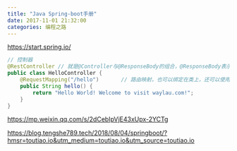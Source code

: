 ```yaml
---
title: "Java Spring-boot手册"
date: 2017-11-01 21:32:00
categories: 编程之路
---
```


https://start.spring.io/

```java
// 控制器
@RestController	// 就是@Controller与@ResponseBody的组合，@ResponseBody表示该方法返回值应绑定到web响应正文。当然这个表示当前控制器支持REST
public class HelloController {
    @RequestMapping("/hello")	    // 路由映射，也可以绑定在类上，还可以使用GetMapping/PostMapping/PutMapping/DeleteMapping/PatchMapping
    public String hello() {
        return "Hello World! Welcome to visit waylau.com!";
    }
}
```







https://mp.weixin.qq.com/s/2dCebIpVjE43xUpx-2YCTg



https://blog.tengshe789.tech/2018/08/04/springboot/?hmsr=toutiao.io&utm_medium=toutiao.io&utm_source=toutiao.io
